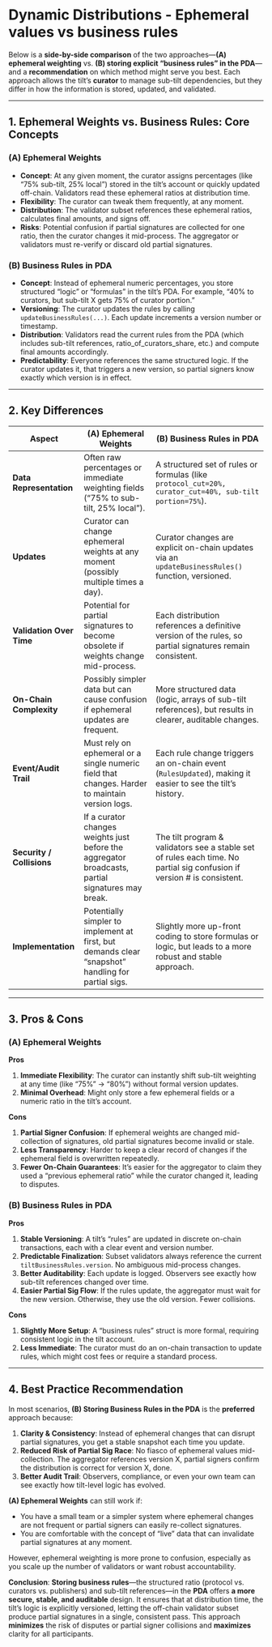 # Dynamic Distributions - Ephemeral values vs business rules

Below is a **side-by-side comparison** of the two approaches—**(A) ephemeral weighting** vs. **(B) storing explicit “business rules” in the PDA**—and a **recommendation** on which method might serve you best. Each approach allows the tilt’s **curator** to manage sub-tilt dependencies, but they differ in how the information is stored, updated, and validated.

---

## 1. Ephemeral Weights vs. Business Rules: Core Concepts

### (A) Ephemeral Weights

- **Concept**: At any given moment, the curator assigns percentages (like “75% sub-tilt, 25% local”) stored in the tilt’s account or quickly updated off-chain. Validators read these ephemeral ratios at distribution time.
- **Flexibility**: The curator can tweak them frequently, at any moment.
- **Distribution**: The validator subset references these ephemeral ratios, calculates final amounts, and signs off.
- **Risks**: Potential confusion if partial signatures are collected for one ratio, then the curator changes it mid-process. The aggregator or validators must re-verify or discard old partial signatures.

### (B) Business Rules in PDA

- **Concept**: Instead of ephemeral numeric percentages, you store structured “logic” or “formulas” in the tilt’s PDA. For example, “40% to curators, but sub-tilt X gets 75% of curator portion.”
- **Versioning**: The curator updates the rules by calling `updateBusinessRules(...)`. Each update increments a version number or timestamp.
- **Distribution**: Validators read the current rules from the PDA (which includes sub-tilt references, ratio_of_curators_share, etc.) and compute final amounts accordingly.
- **Predictability**: Everyone references the same structured logic. If the curator updates it, that triggers a new version, so partial signers know exactly which version is in effect.

---

## 2. Key Differences

| **Aspect** | **(A) Ephemeral Weights** | **(B) Business Rules in PDA** |
| --- | --- | --- |
| **Data Representation** | Often raw percentages or immediate weighting fields (“75% to sub-tilt, 25% local”). | A structured set of rules or formulas (like `protocol_cut=20%, curator_cut=40%, sub-tilt portion=75%`). |
| **Updates** | Curator can change ephemeral weights at any moment (possibly multiple times a day). | Curator changes are explicit on-chain updates via an `updateBusinessRules()` function, versioned. |
| **Validation Over Time** | Potential for partial signatures to become obsolete if weights change mid-process. | Each distribution references a definitive version of the rules, so partial signatures remain consistent. |
| **On-Chain Complexity** | Possibly simpler data but can cause confusion if ephemeral updates are frequent. | More structured data (logic, arrays of sub-tilt references), but results in clearer, auditable changes. |
| **Event/Audit Trail** | Must rely on ephemeral or a single numeric field that changes. Harder to maintain version logs. | Each rule change triggers an on-chain event (`RulesUpdated`), making it easier to see the tilt’s history. |
| **Security / Collisions** | If a curator changes weights just before the aggregator broadcasts, partial signatures may break. | The tilt program & validators see a stable set of rules each time. No partial sig confusion if version # is consistent. |
| **Implementation** | Potentially simpler to implement at first, but demands clear “snapshot” handling for partial sigs. | Slightly more up-front coding to store formulas or logic, but leads to a more robust and stable approach. |

---

## 3. Pros & Cons

### (A) Ephemeral Weights

**Pros**

1. **Immediate Flexibility**: The curator can instantly shift sub-tilt weighting at any time (like “75%” → “80%”) without formal version updates.
2. **Minimal Overhead**: Might only store a few ephemeral fields or a numeric ratio in the tilt’s account.

**Cons**

1. **Partial Signer Confusion**: If ephemeral weights are changed mid-collection of signatures, old partial signatures become invalid or stale.
2. **Less Transparency**: Harder to keep a clear record of changes if the ephemeral field is overwritten repeatedly.
3. **Fewer On-Chain Guarantees**: It’s easier for the aggregator to claim they used a “previous ephemeral ratio” while the curator changed it, leading to disputes.

### (B) Business Rules in PDA

**Pros**

1. **Stable Versioning**: A tilt’s “rules” are updated in discrete on-chain transactions, each with a clear event and version number.
2. **Predictable Finalization**: Subset validators always reference the current `tiltBusinessRules.version`. No ambiguous mid-process changes.
3. **Better Auditability**: Each update is logged. Observers see exactly how sub-tilt references changed over time.
4. **Easier Partial Sig Flow**: If the rules update, the aggregator must wait for the new version. Otherwise, they use the old version. Fewer collisions.

**Cons**

1. **Slightly More Setup**: A “business rules” struct is more formal, requiring consistent logic in the tilt account.
2. **Less Immediate**: The curator must do an on-chain transaction to update rules, which might cost fees or require a standard process.

---

## 4. Best Practice Recommendation

In most scenarios, **(B) Storing Business Rules in the PDA** is the **preferred** approach because:

1. **Clarity & Consistency**: Instead of ephemeral changes that can disrupt partial signatures, you get a stable snapshot each time you update.
2. **Reduced Risk of Partial Sig Race**: No fiasco of ephemeral values mid-collection. The aggregator references version X, partial signers confirm the distribution is correct for version X, done.
3. **Better Audit Trail**: Observers, compliance, or even your own team can see exactly how tilt-level logic has evolved.

**(A) Ephemeral Weights** can still work if:

- You have a small team or a simpler system where ephemeral changes are not frequent or partial signers can easily re-collect signatures.
- You are comfortable with the concept of “live” data that can invalidate partial signatures at any moment.

However, ephemeral weighting is more prone to confusion, especially as you scale up the number of validators or want robust accountability.

**Conclusion**:
**Storing business rules**—the structured ratio (protocol vs. curators vs. publishers) and sub-tilt references—in the **PDA** offers **a more secure, stable, and auditable** design. It ensures that at distribution time, the tilt’s logic is explicitly versioned, letting the off-chain validator subset produce partial signatures in a single, consistent pass. This approach **minimizes** the risk of disputes or partial signer collisions and **maximizes** clarity for all participants.